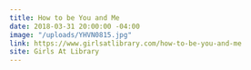 ```yaml
---
title: How to be You and Me
date: 2018-03-31 20:00:00 -04:00
image: "/uploads/YHVN0815.jpg"
link: https://www.girlsatlibrary.com/how-to-be-you-and-me
site: Girls At Library
---
```



